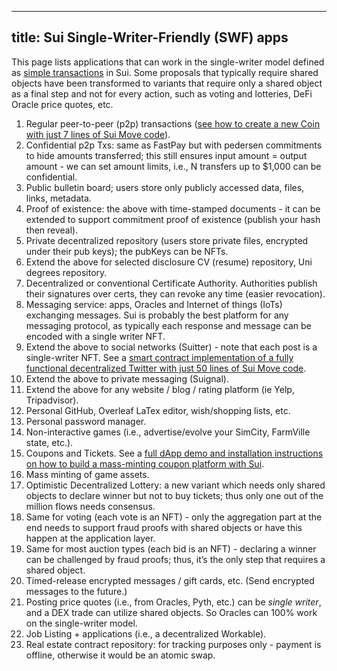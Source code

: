 
---
title: Sui Single-Writer-Friendly (SWF) apps
---

This page lists applications that can work in the single-writer model defined as [simple transactions](how-sui-works.md#simple-transactions) in Sui. Some proposals that typically require shared objects have been transformed to variants that require only a shared object as a final step and not for every action, such as voting and lotteries, DeFi Oracle price quotes, etc.

1. Regular peer-to-peer (p2p) transactions ([see how to create a new Coin with just 7 lines of Sui Move code](https://www.linkedin.com/posts/chalkiaskostas_startup-smartcontract-cryptocurrency-activity-6946006856528003072-CvI0)).
1. Confidential p2p Txs: same as FastPay but with pedersen commitments to hide amounts transferred; this still ensures input amount = output amount - we can set amount limits, i.e., N transfers up to $1,000 can be confidential.
1. Public bulletin board; users store only publicly accessed data, files, links, metadata.
1. Proof of existence: the above with time-stamped documents - it can be extended to support commitment proof of existence (publish your hash then reveal).
1. Private decentralized repository (users store private files, encrypted under their pub keys); the pubKeys can be NFTs.
1. Extend the above for selected disclosure CV (resume) repository, Uni degrees repository.
1. Decentralized or conventional Certificate Authority. Authorities publish their signatures over certs, they can revoke any time (easier revocation).
1. Messaging service: apps, Oracles and Internet of things (IoTs) exchanging messages. Sui is probably the best platform for any messaging protocol, as typically each response and message can be encoded with a single writer NFT.
1. Extend the above to social networks (Suitter) - note that each post is a single-writer NFT. See a [smart contract implementation of a fully functional decentralized Twitter with just 50 lines of Sui Move code](https://github.com/MystenLabs/sui/blob/main/sui_programmability/examples/nfts/sources/chat.move).
1. Extend the above to private messaging (Suignal).
1. Extend the above for any website / blog / rating platform (ie Yelp, Tripadvisor).
1. Personal GitHub, Overleaf LaTex editor, wish/shopping lists, etc.
1. Personal password manager.
1. Non-interactive games (i.e., advertise/evolve your SimCity, FarmVille state, etc.).
1. Coupons and Tickets. See a [full dApp demo and installation instructions on how to build a mass-minting coupon platform with Sui](https://github.com/MystenLabs/sui/blob/sui-coupon-v0/examples/coupons/README.md).
1. Mass minting of game assets.
1. Optimistic Decentralized Lottery: a new variant which needs only shared objects to declare winner but not to buy tickets; thus only one out of the million flows needs consensus.
1. Same for voting (each vote is an NFT) - only the aggregation part at the end needs to support fraud proofs with shared objects or have this happen at the application layer.
1. Same for most auction types (each bid is an NFT) - declaring a winner can be challenged by fraud proofs; thus, it’s the only step that requires a shared object.
1. Timed-release encrypted messages / gift cards, etc. (Send encrypted messages to the future.)
1. Posting price quotes (i.e., from Oracles, Pyth, etc.) can be *single writer*, and a DEX trade can utilize shared objects. So Oracles can 100% work on the single-writer model.
1. Job Listing + applications (i.e., a decentralized Workable).
1. Real estate contract repository: for tracking purposes only - payment is offline, otherwise it would be an atomic swap.